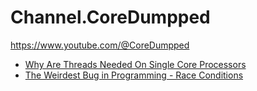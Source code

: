 # Channel.CoreDumpped
https://www.youtube.com/@CoreDumpped

- [Why Are Threads Needed On Single Core Processors](https://youtu.be/M9HHWFp84f0)
- [The Weirdest Bug in Programming - Race Conditions](https://youtu.be/bhpzTWtee2A)
